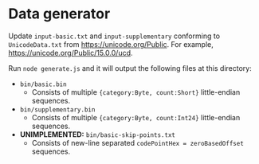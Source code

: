 # Data generator

Update `input-basic.txt` and `input-supplementary` conforming to `UnicodeData.txt` from https://unicode.org/Public. For example, https://unicode.org/Public/15.0.0/ucd.

Run `node generate.js` and it will output the following files at this directory:

- `bin/basic.bin`
  - Consists of multiple `{category:Byte, count:Short}` little-endian sequences.
- `bin/supplementary.bin`
  - Consists of multiple `{category:Byte, count:Int24}` little-endian sequences.
- **UNIMPLEMENTED:** `bin/basic-skip-points.txt`
  - Consists of new-line separated `codePointHex = zeroBasedOffset` sequences.